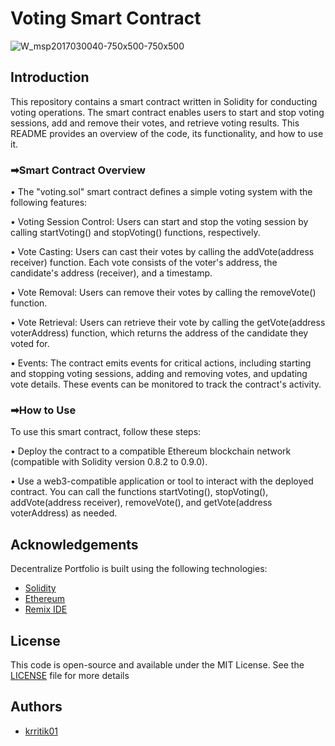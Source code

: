 # Voting Smart Contract 
![W_msp2017030040-750x500-750x500](https://github.com/krritik01/Project-Voting-System-using-Solidity/assets/98963769/8301ba4b-16f7-42d6-98cc-abea7221a643)
## Introduction
This repository contains a smart contract written in Solidity for conducting voting operations. The smart contract enables users to start and stop voting sessions, add and remove their votes, and retrieve voting results. This README provides an overview of the code, its functionality, and how to use it.

### ➡Smart Contract Overview
• The "voting.sol" smart contract defines a simple voting system with the following features:

• Voting Session Control: Users can start and stop the voting session by calling startVoting() and stopVoting() functions, respectively.

• Vote Casting: Users can cast their votes by calling the addVote(address receiver) function. Each vote consists of the voter's address, the candidate's address (receiver), and a timestamp.

• Vote Removal: Users can remove their votes by calling the removeVote() function.

• Vote Retrieval: Users can retrieve their vote by calling the getVote(address voterAddress) function, which returns the address of the candidate they voted for.

• Events: The contract emits events for critical actions, including starting and stopping voting sessions, adding and removing votes, and updating vote details. These events can be monitored to track the contract's activity.

### ➡How to Use
To use this smart contract, follow these steps:

• Deploy the contract to a compatible Ethereum blockchain network (compatible with Solidity version 0.8.2 to 0.9.0).

• Use a web3-compatible application or tool to interact with the deployed contract. You can call the functions startVoting(), stopVoting(), addVote(address receiver), removeVote(), and getVote(address voterAddress) as needed.


## Acknowledgements
Decentralize Portfolio is built using the following technologies:
 - [Solidity](https://docs.soliditylang.org/en/v0.8.21/)
 - [Ethereum](https://ethereum.org/en/learn/)
 - [Remix IDE](https://remix.ethereum.org/#lang=en&optimize=false&runs=200&evmVersion=null&version=soljson-v0.8.18+commit.87f61d96.js)
 
## License
This code is open-source and available under the MIT License. See the [LICENSE](https://choosealicense.com/licenses/mit/) file for more details


## Authors

- [krritik01](https://github.com/krritik01)





